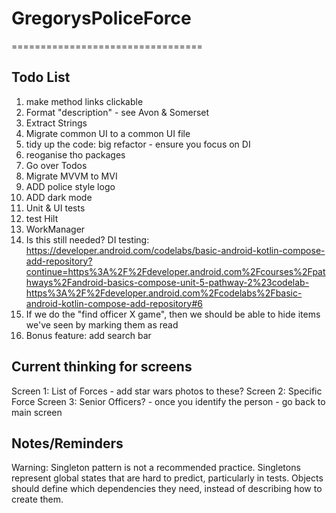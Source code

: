 # GregorysPoliceForce
=================================

Todo List
---------------
1. make method links clickable
2. Format "description" - see Avon & Somerset
3. Extract Strings
4. Migrate common UI to a common UI file
5. tidy up the code: big refactor - ensure you focus on DI
6. reoganise tho packages
7. Go over Todos
8. Migrate MVVM to MVI
9. ADD police style logo
10. ADD dark mode
11. Unit  & UI tests 
12. test Hilt
13. WorkManager
14. Is this still needed? DI testing: https://developer.android.com/codelabs/basic-android-kotlin-compose-add-repository?continue=https%3A%2F%2Fdeveloper.android.com%2Fcourses%2Fpathways%2Fandroid-basics-compose-unit-5-pathway-2%23codelab-https%3A%2F%2Fdeveloper.android.com%2Fcodelabs%2Fbasic-android-kotlin-compose-add-repository#6
15. If we do the "find officer X game", then we should be able to hide items we've seen by marking them as read
16. Bonus feature: add search bar

Current thinking for screens
--------------
Screen 1: List of Forces  - add star wars photos to these?
Screen 2: Specific Force
Screen 3: Senior Officers? - once you identify the person - go back to main screen


Notes/Reminders
---------------
Warning: Singleton pattern is not a recommended practice. Singletons represent global states that are hard to predict, particularly in tests. Objects should define which dependencies they need, instead of describing how to create them.
